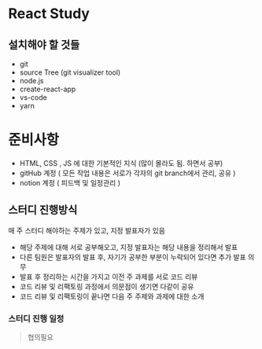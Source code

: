 # React Study



## 설치해야 할 것들

- git
- source Tree (git visualizer tool)
- node.js
- create-react-app
- vs-code
- yarn



# 준비사항

- HTML, CSS , JS 에 대한 기본적인 지식 (많이 몰라도 됨. 하면서 공부)
- gitHub 계정 ( 모든 작업 내용은 서로가 각자의 git branch에서 관리, 공유 )
- notion 계정 ( 피드백 및 일정관리 )



## 스터디 진행방식

매 주 스터디 해야하는 주제가 있고, 지정 발표자가 있음

- 해당 주제에 대해 서로 공부해오고, 지정 발표자는 해당 내용을 정리해서 발표
- 다른 팀원은 발표자의 발표 후, 자기가 공부한 부분이 누락되어 있다면 추가 발표 의무
- 발표 후 정리하는 시간을 가지고 이전 주 과제를 서로 코드 리뷰
- 코드 리뷰 및 리팩토링 과정에서 의문점이 생기면 다같이 공유
- 코드 리뷰 및 리팩토링이 끝나면 다음 주 주제와 과제에 대한 소개



### 스터디 진행 일정

> 협의필요
